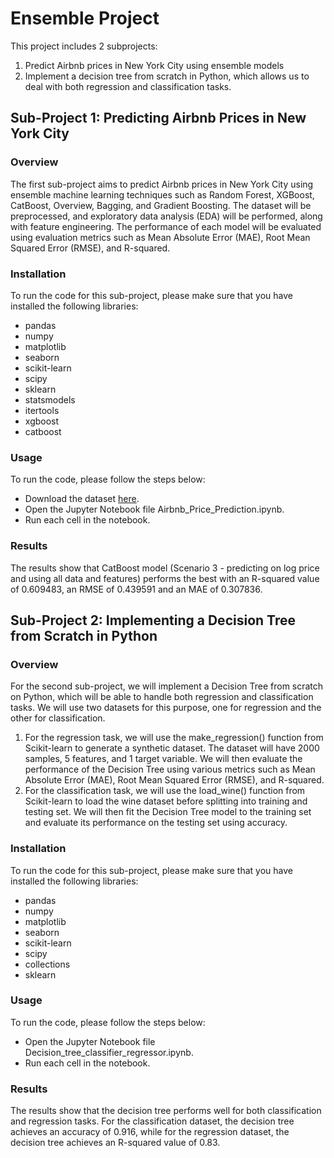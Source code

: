 # Ensemble Project
This project includes 2 subprojects:
1. Predict Airbnb prices in New York City using ensemble models
2. Implement a decision tree from scratch in Python, which allows us to deal with both regression and classification tasks.
## Sub-Project 1: Predicting Airbnb Prices in New York City
### Overview
The first sub-project aims to predict Airbnb prices in New York City using ensemble machine learning techniques such as Random Forest, XGBoost, CatBoost, Overview, Bagging, and Gradient Boosting. The dataset will be preprocessed, and exploratory data analysis (EDA) will be performed, along with feature engineering. The performance of each model will be evaluated using evaluation metrics such as Mean Absolute Error (MAE), Root Mean Squared Error (RMSE), and R-squared.
### Installation
To run the code for this sub-project, please make sure that you have installed the following libraries:
- pandas
- numpy
- matplotlib
- seaborn 
- scikit-learn
- scipy
- sklearn
- statsmodels
- itertools 
- xgboost 
- catboost
### Usage
To run the code, please follow the steps below:
- Download the dataset [here](https://www.kaggle.com/datasets/dgomonov/new-york-city-airbnb-open-data).
- Open the Jupyter Notebook file Airbnb_Price_Prediction.ipynb.
- Run each cell in the notebook.
### Results
The results show that CatBoost model (Scenario 3 - predicting on log price and using all data and features) performs the best with an R-squared value of 0.609483, an RMSE of 0.439591 and an MAE of 0.307836.
## Sub-Project 2: Implementing a Decision Tree from Scratch in Python
### Overview
For the second sub-project, we will implement a Decision Tree from scratch on Python, which will be able to handle both regression and classification tasks. We will use two datasets for this purpose, one for regression and the other for classification.
1. For the regression task, we will use the make_regression() function from Scikit-learn to generate a synthetic dataset. The dataset will have 2000 samples, 5 features, and 1 target variable. We will then evaluate the performance of the Decision Tree using various metrics such as Mean Absolute Error (MAE), Root Mean Squared Error (RMSE), and R-squared.
2. For the classification task, we will use the load_wine() function from Scikit-learn to load the wine dataset before splitting into training and testing set. We will then fit the Decision Tree model to the training set and evaluate its performance on the testing set using accuracy.
### Installation
To run the code for this sub-project, please make sure that you have installed the following libraries:
- pandas
- numpy
- matplotlib
- seaborn
- scikit-learn
- scipy 
- collections 
- sklearn
### Usage
To run the code, please follow the steps below:
- Open the Jupyter Notebook file Decision_tree_classifier_regressor.ipynb.
- Run each cell in the notebook.
### Results
The results show that the decision tree performs well for both classification and regression tasks. For the classification dataset, the decision tree achieves an accuracy of 0.916, while for the regression dataset, the decision tree achieves an R-squared value of 0.83.
